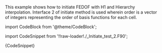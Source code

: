 This example shows how to initiate FEDOF with H1 and Hierarchy interpolation. Interface 2 of initiate method is used wherein order is a vector of integers representing the order of basis functions for each cell.

import CodeBlock from '@theme/CodeBlock';

import CodeSnippet from '!!raw-loader!./_Initiate_test_2.F90';

<CodeBlock language="fortran">{CodeSnippet}</CodeBlock>
